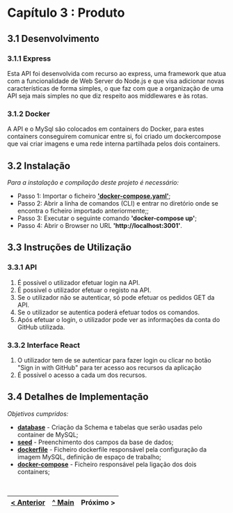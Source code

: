 # Capítulo 3 : Produto

## 3.1 Desenvolvimento

### 3.1.1 Express

Esta API foi desenvolvida com recurso ao express, uma framework que atua com a funcionalidade de Web Server do Node.js e que visa adicionar novas características de forma simples, o que faz com que a organização de uma API seja mais simples no que diz respeito aos middlewares e às rotas.

### 3.1.2 Docker

A API e o MySql são colocados em containers do Docker, para estes containers conseguirem comunicar entre si, foi criado um dockercompose que vai criar imagens e uma rede interna partilhada pelos dois containers.

## 3.2 Instalação

_Para a instalação e compilação deste projeto é necessário:_

* Passo 1: Importar o ficheiro **['docker-compose.yaml'](../../../docker-compose.yml)**;
* Passo 2: Abrir a linha de comandos (CLI) e entrar no diretório onde se encontra o ficheiro importado anteriormente;; 
* Passo 3: Executar o seguinte comando **'docker-compose up'**;
* Passo 4: Abrir o Browser no URL **'http://localhost:3001'**.

## 3.3 Instruções de Utilização

### 3.3.1 API

1. É possivel o utilizador efetuar login na API.
2. É possivel o utilizador efetuar o registo na API.
3. Se o utilizador não se autenticar, só pode efetuar os pedidos GET da API.
4. Se o utilizador se autentica poderá efetuar todos os comandos.
5. Após efetuar o login, o utilizador pode ver as informações da conta do GitHub utilizada.

### 3.3.2 Interface React

1. O utilizador tem de se autenticar para fazer login ou clicar no botão "Sign in with GitHub" para ter acesso aos recursos da aplicação
2. É possivel o acesso a cada um dos recursos.

## 3.4 Detalhes de Implementação

_Objetivos cumpridos:_
* **[database](../../../Parte%201/m1/db.js)** - Criação da Schema e tabelas que serão usadas pelo container de MySQL;
* **[seed](../../../Parte%201/m1/seeds/seed.js)** - Preenchimento dos campos da base de dados;
* **[dockerfile](../Dockerfile)** - Ficheiro dockerfile responsável pela configuração da imagem MySQL, definição de espaço de trabalho;
* **[docker-compose](../../../docker-compose.yml)** - Ficheiro responsável pela ligação dos dois containers;

<br>

[< Anterior](c2.md) | [^ Main](../) | Próximo >
:--- | :---: | ---: 